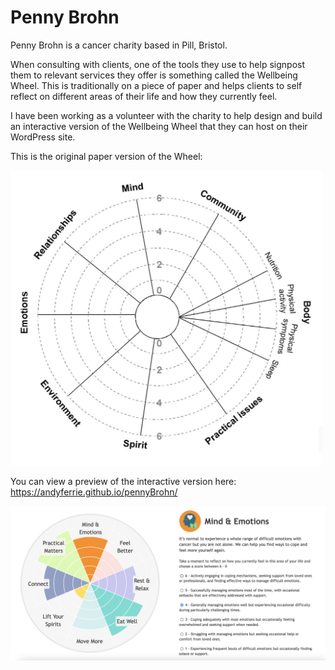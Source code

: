 # Penny Brohn

Penny Brohn is a cancer charity based in Pill, Bristol. 

When consulting with clients, one of the tools they use to help signpost them to relevant services they offer is something called the Wellbeing Wheel. This is traditionally on a piece of paper and helps clients to self reflect on different areas of their life and how they currently feel.

I have been working as a volunteer with the charity to help design and build an interactive version of the Wellbeing Wheel that they can host on their WordPress site.

This is the original paper version of the Wheel:

<img src="./assets/images/paperWheel.png" width="500">

You can view a preview of the interactive version here: https://andyferrie.github.io/pennyBrohn/

![Desktop](./assets/images/Screenshot.png)
